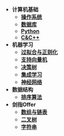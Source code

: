 * **计算机基础**
  * [**操作系统**](计算机基础/操作系统.md)
  * [**数据库**](计算机基础/数据库.md)
  * [**Python**](计算机基础/Python.md)
  * [**C&C++**](计算机基础/C&C++.md)
* **机器学习**
  * [**过拟合与正则化**](机器学习/过拟合与正则化.md)
  * [**支持向量机**](机器学习/支持向量机.md)
  * [**决策树**](机器学习/决策树.md)
  * [**集成学习**](机器学习/集成学习.md)
  * [**神经网络**](机器学习/神经网络.md)
* **数据结构**
  * [**排序算法**](数据结构/排序算法.md)
* **剑指Offer**
  * [**数组与链表**](剑指Offer/数组与链表.md)
  * [**二叉树**](剑指Offer/二叉树.md)
  * [**字符串**](剑指Offer/字符串.md)
